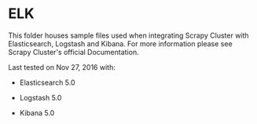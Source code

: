 ELK
===

This folder houses sample files used when integrating Scrapy Cluster with Elasticsearch, Logstash and Kibana. For more information please see Scrapy Cluster's official Documentation.

Last tested on Nov 27, 2016 with:

* Elasticsearch 5.0

* Logstash 5.0

* Kibana 5.0